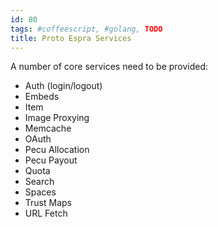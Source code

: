 ```yaml
---
id: 80
tags: #coffeescript, #golang, TODO
title: Proto Espra Services
---
```


A number of core services need to be provided:

* Auth (login/logout)
* Embeds
* Item
* Image Proxying
* Memcache
* OAuth
* Pecu Allocation
* Pecu Payout
* Quota
* Search
* Spaces
* Trust Maps
* URL Fetch